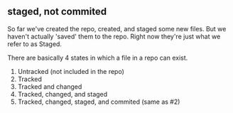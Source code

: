 ##  staged, not commited

So far we've created the repo, created, and staged some new files. But we haven't actually 'saved' them to the repo. Right now they're just what we refer to as Staged.

There are basically 4 states in which a file in a repo can exist.

1. Untracked (not included in the repo)
2. Tracked
3. Tracked and changed
4. Tracked, changed, and staged
5. Tracked, changed, staged, and commited (same as #2)

